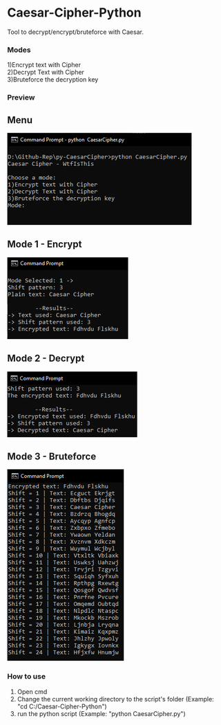 # Caesar-Cipher-Python
Tool to decrypt/encrypt/bruteforce with Caesar.

### Modes
1)Encrypt text with Cipher            
2)Decrypt Text with Cipher              
3)Bruteforce the decryption key             

### Preview
## Menu 
![alt text](https://github.com/Wtf-Is-This-x1337/Caesar-Cipher-Python/blob/main/Images/main.png?raw=true)

## Mode 1 - Encrypt 
![alt text](https://github.com/Wtf-Is-This-x1337/Caesar-Cipher-Python/blob/main/Images/mode%201.png?raw=true)

## Mode 2 - Decrypt
![alt text](https://github.com/Wtf-Is-This-x1337/Caesar-Cipher-Python/blob/main/Images/mode%202.png?raw=true)

## Mode 3 - Bruteforce
![alt text](https://github.com/Wtf-Is-This-x1337/Caesar-Cipher-Python/blob/main/Images/mode%203.png?raw=true)

### How to use
1. Open cmd
2. Change the current working directory to the script's folder (Example: "cd C:/Caesar-Cipher-Python")
3. run the python script (Example: "python CaesarCipher.py")

